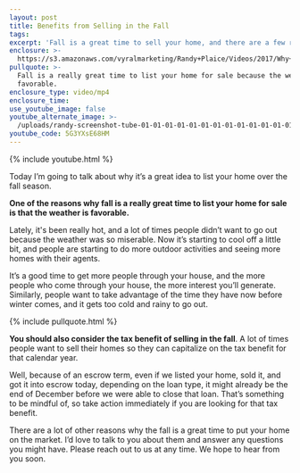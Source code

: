 ```yaml
---
layout: post
title: Benefits from Selling in the Fall
tags:
excerpt: 'Fall is a great time to sell your home, and there are a few reasons why.'
enclosure: >-
  https://s3.amazonaws.com/vyralmarketing/Randy+Plaice/Videos/2017/Why+You+Should+Sell+This+Fall+-+Santa+Clarita+Real+Estate+Agent.mp4
pullquote: >-
  Fall is a really great time to list your home for sale because the weather is
  favorable.
enclosure_type: video/mp4
enclosure_time:
use_youtube_image: false
youtube_alternate_image: >-
  /uploads/randy-screenshot-tube-01-01-01-01-01-01-01-01-01-01-01-01-01-01-01-01-01-01-01.jpg
youtube_code: 5G3YXsE68HM
---
```



{% include youtube.html %}

Today I’m going to talk about why it’s a great idea to list your home over the fall season.

**One of the reasons why fall is a really great time to list your home for sale is that the weather is favorable.**

Lately, it's been really hot, and a lot of times people didn’t want to go out because the weather was so miserable. Now it’s starting to cool off a little bit, and people are starting to do more outdoor activities and seeing more homes with their agents.

It’s a good time to get more people through your house, and the more people who come through your house, the more interest you’ll generate. Similarly, people want to take advantage of the time they have now before winter comes, and it gets too cold and rainy to go out.

{% include pullquote.html %}

**You should also consider the tax benefit of selling in the fall**. A lot of times people want to sell their homes so they can capitalize on the tax benefit for that calendar year.

Well, because of an escrow term, even if we listed your home, sold it, and got it into escrow today, depending on the loan type, it might already be the end of December before we were able to close that loan. That’s something to be mindful of, so take action immediately if you are looking for that tax benefit.

There are a lot of other reasons why the fall is a great time to put your home on the market. I’d love to talk to you about them and answer any questions you might have. Please reach out to us at any time. We hope to hear from you soon.